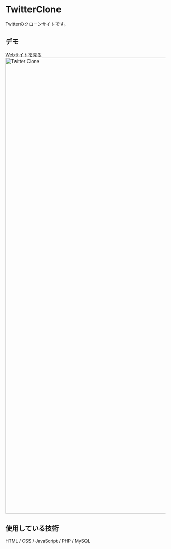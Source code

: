 TwitterClone
===

Twitterのクローンサイトです。

## デモ
[Webサイトを見る](http://tech-taro.com/TwitterClone/Controllers/sign-in.php)
<img width="1435" alt="Twitter Clone" src="https://user-images.githubusercontent.com/91177193/152674653-7b850f90-1958-47ee-a2a7-92d611a3e0e5.png">

## 使用している技術
HTML / CSS / JavaScript / PHP / MySQL 
